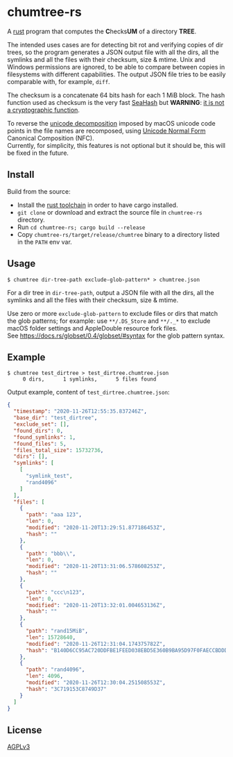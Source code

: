 chumtree-rs
===========

A [rust](https://www.rust-lang.org/) program that computes the **C**hecks**UM** 
of a directory **TREE**.

The intended uses cases are for detecting bit rot and verifying copies of dir
trees, so the program generates a JSON output file with all the dirs, all the
symlinks and all the files with their checksum, size & mtime. Unix and Windows
permissions are ignored, to be able to compare between copies in filesystems
with different capabilities. The output JSON file tries to be easily comparable
with, for example, `diff`.

The checksum is a concatenate 64 bits hash for each 1 MiB block. The hash
function used as checksum is the very fast [SeaHash]() but **WARNING**:
[it is not a cryptographic function](https://docs.rs/seahash/4.0.1/seahash/#a-word-of-warning).

To reverse the [unicode decomposition](https://en.wikipedia.org/wiki/Unicode_equivalence#Normal_forms) imposed by macOS unicode code points in the file names are recomposed, using
[Unicode Normal Form](https://en.wikipedia.org/wiki/Unicode_equivalence#Normal_forms)
Canonical Composition (NFC).  
Currently, for simplicity, this  features is not optional but it should be,
this will be fixed in the future.

Install
-------
Build from the source:
- Install the [rust toolchain](https://www.rust-lang.org/tools/install) in order
  to have cargo installed.
- `git clone` or download and extract the source file in `chumtree-rs`
   directory.
- Run `cd chumtree-rs; cargo build --release`
- Copy `chumtree-rs/target/release/chumtree` binary to a directory listed in the
  `PATH` env var. 

Usage
-----
```
$ chumtree dir-tree-path exclude-glob-pattern* > chumtree.json
```

For a dir tree in `dir-tree-path`, output a JSON file with all the dirs,
all the symlinks and all the files with their checksum, size & mtime.

Use zero or more `exclude-glob-pattern` to exclude files or dirs that match
the glob patterns; for example: use `**/.DS_Store` and `**/._*` to exclude macOS
folder settings and AppleDouble resource fork files.  
See https://docs.rs/globset/0.4/globset/#syntax for the glob pattern syntax.

Example
-------
```
$ chumtree test_dirtree > test_dirtree.chumtree.json
     0 dirs,      1 symlinks,      5 files found
```
Output example, content of `test_dirtree.chumtree.json`:
```json
{
  "timestamp": "2020-11-26T12:55:35.837246Z",
  "base_dir": "test_dirtree",
  "exclude_set": [],
  "found_dirs": 0,
  "found_symlinks": 1,
  "found_files": 5,
  "files_total_size": 15732736,
  "dirs": [],
  "symlinks": [
    [
      "symlink_test",
      "rand4096"
    ]
  ],
  "files": [
    {
      "path": "aaa 123",
      "len": 0,
      "modified": "2020-11-20T13:29:51.877186453Z",
      "hash": ""
    },
    {
      "path": "bbb\\",
      "len": 0,
      "modified": "2020-11-20T13:31:06.578608253Z",
      "hash": ""
    },
    {
      "path": "ccc\n123",
      "len": 0,
      "modified": "2020-11-20T13:32:01.004653136Z",
      "hash": ""
    },
    {
      "path": "rand15MiB",
      "len": 15728640,
      "modified": "2020-11-26T12:31:04.174375782Z",
      "hash": "B140D6CC95AC720DDFBE1FEED038EBD5E360B9BA95D97F0FAECCBDDDFB9EFD3AD5F3C2E55A7CB57BD69351A9C80C0D8F0DFCDA27D418E6CF110F7698F23AF37D7FD5F89163C2A7520A0D515A2673DE3DCEE5A34611FC92C09CAB692DAE45B0588CD5E28CA3356BB7C29111A3C3DC6A9D875AC0A2"
    },
    {
      "path": "rand4096",
      "len": 4096,
      "modified": "2020-11-26T12:30:04.251508553Z",
      "hash": "3C719153C8749D37"
    }
  ]
}
```

License
-------
[AGPLv3](http://www.gnu.org/licenses/agpl-3.0.html)
